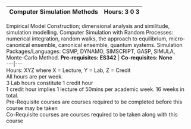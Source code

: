 **Computer Simulation Methods** | **Hours: 3 0 3**  
---|---  
Empirical Model Construction; dimensional analysis and similitude, simulation modelling. Computer Simulation with Random Processes: numerical integration, random walks, the approach to equilibrium, micro-canonical ensemble, canonical ensemble, quantum systems. Simulation Packages/Languages: CSMP, DYNAMO, SIMSCRIPT, GASP, SIMULA, Monte-Carlo Method.
**Pre-requisites: ES342** | **Co-requisites: None**  
---|---  
Hours: XYZ where X = Lecture, Y = Lab, Z = Credit  
All hours are per week.  
3 Lab hours constitute 1 credit hour  
1 credit hour implies 1 lecture of 50mins per academic week. 16 weeks in total.  
Pre-Requisite courses are courses required to be completed before this course may be taken  
Co-Requisite courses are courses required to be taken along with this course
